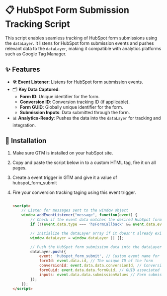 # 📋 HubSpot Form Submission Tracking Script

This script enables seamless tracking of HubSpot form submissions using the `dataLayer`. It listens for HubSpot form submission events and pushes relevant data to the `dataLayer`, making it compatible with analytics platforms such as Google Tag Manager.

## ✨ Features
- 🛠️ **Event Listener**: Listens for HubSpot form submission events.
- 🗂️ **Key Data Captured**:
  - **Form ID**: Unique identifier for the form.
  - **Conversion ID**: Conversion tracking ID (if applicable).
  - **Form GUID**: Globally unique identifier for the form.
  - **Submission Inputs**: Data submitted through the form.
- 📊 **Analytics-Ready**: Pushes the data into the `dataLayer` for tracking and integration.

## 🚀 Installation

1. Make sure GTM is installed on your hubSpot site.
2. Copy and paste the script below in to a custom HTML tag, fire it on all pages.
3. Create a event trigger in GTM and give it a value of hubspot_form_submit
4. Fire your conversion tracking taging using this event trigger. 

   ```html

   <script>
       // Listen for messages sent to the window object
       window.addEventListener("message", function(event) {
           // Check if the event data matches the desired HubSpot form submission callback
           if (!(event.data.type === 'hsFormCallback' && event.data.eventName === 'onFormSubmitted')) return;

           // Initialize the dataLayer array if it doesn't already exist
           window.dataLayer = window.dataLayer || [];

           // Push the HubSpot form submission data into the dataLayer for analytics tracking
           dataLayer.push({
               event: 'hubspot_form_submit', // Custom event name for form submission
               formId: event.data.id, // The unique ID of the form
               conversionId: event.data.data.conversionId, // Conversion ID (if applicable)
               formGuid: event.data.data.formGuid, // GUID associated with the form
               inputs: event.data.data.submissionValues // Form submission inputs
           });
       });
   </script>

